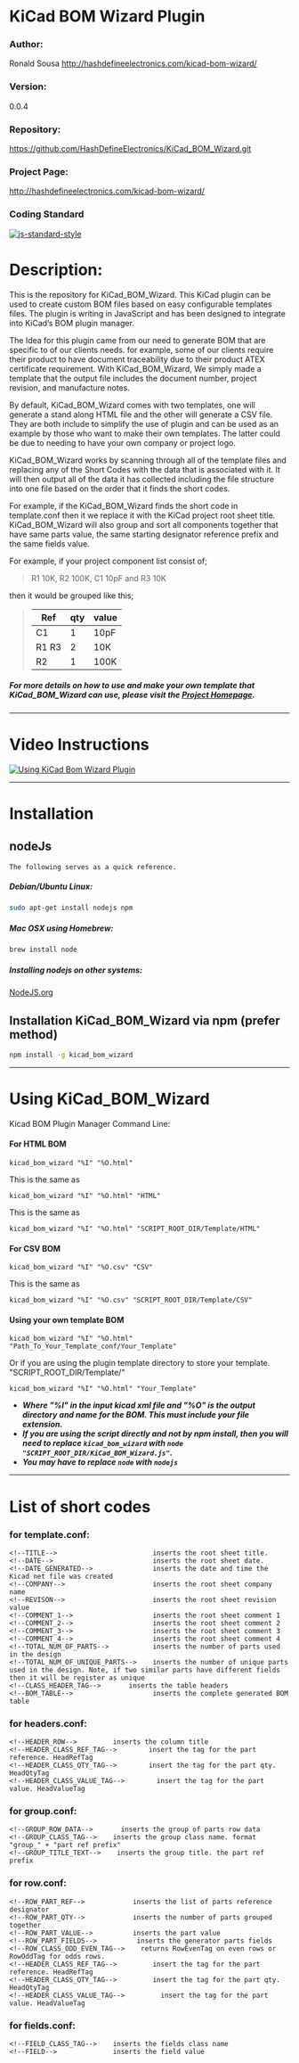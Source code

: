 # KiCad BOM Wizard Plugin

### Author:
Ronald Sousa http://hashdefineelectronics.com/kicad-bom-wizard/

### Version:
0.0.4

### Repository:
https://github.com/HashDefineElectronics/KiCad_BOM_Wizard.git

### Project Page:
http://hashdefineelectronics.com/kicad-bom-wizard/

### Coding Standard
[![js-standard-style](https://img.shields.io/badge/code%20style-standard-brightgreen.svg)](http://standardjs.com/)

# Description:
This is the repository for KiCad_BOM_Wizard. This KiCad plugin can be used to create custom BOM files based on easy configurable templates files. The plugin is writing in JavaScript and has been designed to integrate into KiCad’s BOM plugin manager.

The Idea for this plugin came from our need to generate BOM that are specific to of our clients needs. for example, some of our clients require their product to have document traceability due to their product ATEX certificate requirement.
With KiCad_BOM_Wizard, We simply made a template that the output file includes the document number, project revision, and manufacture notes.

By default, KiCad_BOM_Wizard comes with two templates, one will generate a stand along HTML file and the other will generate a CSV file.
They are both include to simplify the use of plugin and can be used as an example by those who want to make their own templates. The latter could be due to needing to have your own company or project logo.

KiCad_BOM_Wizard works by scanning through all of the template files and replacing any of the Short Codes with the data that is associated with it. It will then output all of the data it has collected including the file structure
into one file based on the order that it finds the short codes.

For example, if the KiCad_BOM_Wizard finds the short code <!--TAG_TITLE--> in template.conf then it we replace it with the KiCad project root sheet title. KiCad_BOM_Wizard will also group and sort all components together that have same parts value, the same starting designator reference prefix and the same fields value.

For example, if your project component list consist of;
> R1 10K, R2 100K, C1 10pF and R3 10K

then it would be grouped like this;

> | Ref | qty | value |
> |----|-----|-----|
> |C1 | 1 | 10pF |
> | R1 R3 | 2 | 10K|
> | R2| 1 | 100K|

##### For more details on how to use and make your own template that KiCad_BOM_Wizard can use, please visit the [Project Homepage](http://hashdefineelectronics.com/kicad-bom-wizard/).
***

# Video Instructions
[![Using KiCad Bom Wizard Plugin](http://img.youtube.com/vi/k9EE21K-m8M/0.jpg)](https://youtu.be/k9EE21K-m8M)
___
# Installation 
## nodeJs
```The following serves as a quick reference.```
##### Debian/Ubuntu Linux:
```bash
sudo apt-get install nodejs npm
```
##### Mac OSX using Homebrew:
```bash
brew install node
```
##### Installing nodejs on other systems:
[NodeJS.org](https://nodejs.org/en/download/)

## Installation KiCad_BOM_Wizard via npm (prefer method)
```bash
npm install -g kicad_bom_wizard
```

___
# Using KiCad_BOM_Wizard
Kicad BOM Plugin Manager Command Line:

#### For HTML BOM
```
kicad_bom_wizard "%I" "%O.html"
```

This is the same as
```
kicad_bom_wizard "%I" "%O.html" "HTML"
```
This is the same as
```
kicad_bom_wizard "%I" "%O.html" "SCRIPT_ROOT_DIR/Template/HTML"
```

#### For CSV BOM
```
kicad_bom_wizard "%I" "%O.csv" "CSV"
```

This is the same as
```
kicad_bom_wizard "%I" "%O.csv" "SCRIPT_ROOT_DIR/Template/CSV"
```

#### Using your own template BOM

```
kicad_bom_wizard "%I" "%O.html" "Path_To_Your_Template_conf/Your_Template"
```

Or if you are using the plugin template directory to store your template. "SCRIPT_ROOT_DIR/Template/"

```
kicad_bom_wizard "%I" "%O.html" "Your_Template"
```

- ***Where "%I" in the input kicad xml file and "%O" is the output directory and name for the BOM. This must include your file extension.***
- ***If you are using the script directly and not by npm install, then you will need to replace ```kicad_bom_wizard``` with  ```node "SCRIPT_ROOT_DIR/KiCad_BOM_Wizard.js"```.***
- ***You may have to replace ```node``` with ```nodejs```***
 
___
# List of short codes

### for template.conf:
    <!--TITLE-->                        inserts the root sheet title.
    <!--DATE-->                         inserts the root sheet date.
    <!--DATE_GENERATED-->               inserts the date and time the Kicad net file was created
    <!--COMPANY-->                      inserts the root sheet company name
    <!--REVISON-->                      inserts the root sheet revision value
    <!--COMMENT_1-->                    inserts the root sheet comment 1
    <!--COMMENT_2-->                    inserts the root sheet comment 2
    <!--COMMENT_3-->                    inserts the root sheet comment 3
    <!--COMMENT_4-->                    inserts the root sheet comment 4
    <!--TOTAL_NUM_OF_PARTS-->           inserts the number of parts used in the design
    <!--TOTAL_NUM_OF_UNIQUE_PARTS-->    inserts the number of unique parts used in the design. Note, if two similar parts have different fields then it will be register as unique
    <!--CLASS_HEADER_TAG-->       inserts the table headers
    <!--BOM_TABLE-->                    inserts the complete generated BOM table

### for headers.conf:
    <!--HEADER_ROW-->         inserts the column title
    <!--HEADER_CLASS_REF_TAG-->        insert the tag for the part reference. HeadRefTag
    <!--HEADER_CLASS_QTY_TAG-->        insert the tag for the part qty. HeadQtyTag
    <!--HEADER_CLASS_VALUE_TAG-->        insert the tag for the part value. HeadValueTag

### for group.conf:
    <!--GROUP_ROW_DATA-->       inserts the group of parts row data
    <!--GROUP_CLASS_TAG-->    inserts the group class name. format "group_" + "part ref prefix"
    <!--GROUP_TITLE_TEXT-->    inserts the group title. the part ref prefix

### for row.conf:
    <!--ROW_PART_REF-->            inserts the list of parts reference designator
    <!--ROW_PART_QTY-->            inserts the number of parts grouped together
    <!--ROW_PART_VALUE-->          inserts the part value
    <!--ROW_PART_FIELDS-->          inserts the generator parts fields
    <!--ROW_CLASS_ODD_EVEN_TAG-->    returns RowEvenTag on even rows or RowOddTag for odds rows.
    <!--HEADER_CLASS_REF_TAG-->         insert the tag for the part reference. HeadRefTag
    <!--HEADER_CLASS_QTY_TAG-->         insert the tag for the part qty. HeadQtyTag
    <!--HEADER_CLASS_VALUE_TAG-->         insert the tag for the part value. HeadValueTag

### for fields.conf:
    <!--FIELD_CLASS_TAG-->    inserts the fields class name
    <!--FIELD-->              inserts the field value
